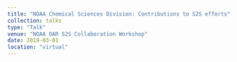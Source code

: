 ```yaml
---
title: "NOAA Chemical Sciences Division: Contributions to S2S efforts"
collection: talks
type: "Talk"
venue: "NOAA OAR S2S Collaboration Workshop"
date: 2019-03-01
location: "virtual"
---
```


